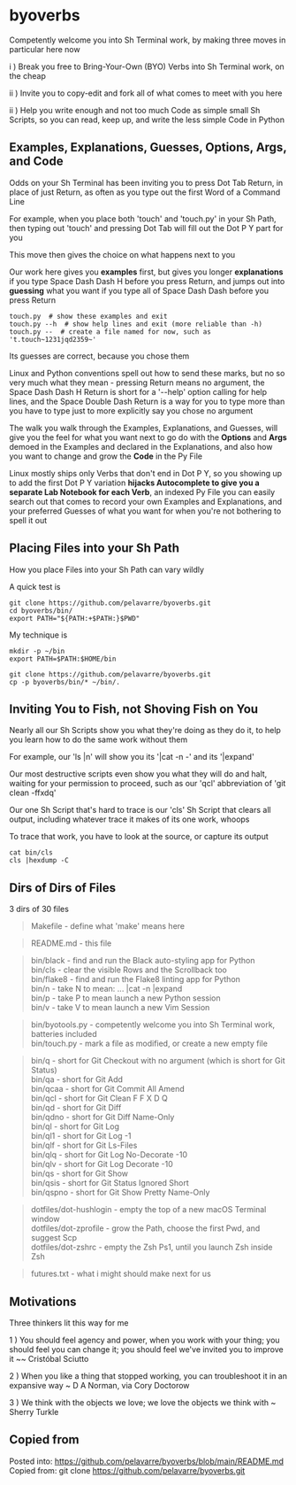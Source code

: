 # byoverbs
Competently welcome you into Sh Terminal work,
  by making three moves in particular here now

i ) Break you free to Bring-Your-Own (BYO) Verbs into Sh Terminal work, on the cheap

ii ) Invite you to copy-edit and fork all of what comes to meet with you here

ii ) Help you write enough and not too much Code as simple small Sh Scripts,
  so you can read, keep up, and write the less simple Code in Python

## Examples, Explanations, Guesses, Options, Args, and Code

Odds on your Sh Terminal has been inviting you to press Dot Tab Return,
  in place of just Return, as often as you type out the first Word of a Command Line

For example, when you place both 'touch' and 'touch.py' in your Sh Path,
  then typing out 'touch' and pressing Dot Tab will fill out the Dot P Y part for you

This move then gives the choice on what happens next to you

Our work here gives you **examples** first,
  but gives you longer **explanations**
    if you type Space Dash Dash H before you press Return, and
  jumps out into **guessing** what you want
    if you type all of Space Dash Dash before you press Return

    touch.py  # show these examples and exit
    touch.py --h  # show help lines and exit (more reliable than -h)
    touch.py --  # create a file named for now, such as 't.touch~1231jqd2359~'

Its guesses are correct, because you chose them

Linux and Python conventions spell out how to send these marks,
  but no so very much what they mean -
  pressing Return means no argument,
  the Space Dash Dash H Return is short
    for a '--help' option calling for help lines, and
  the Space Double Dash Return is a way for you to type more than you have to type
    just to more explicitly say you chose no argument

The walk you walk through the Examples, Explanations, and Guesses,
  will give you the feel for what you want next to go do
    with the **Options** and **Args**
      demoed in the Examples and declared in the Explanations,
and also how you want to change and grow the **Code** in the Py File

Linux mostly ships only Verbs that don't end in Dot P Y,
  so you showing up to add the first Dot P Y variation
    **hijacks Autocomplete to give you a separate Lab Notebook for each Verb**,
      an indexed Py File you can easily search out that comes to record
  your own Examples and Explanations, and
  your preferred Guesses of what you want for when you're not bothering to spell it out

## Placing Files into your Sh Path

How you place Files into your Sh Path can vary wildly

A quick test is

    git clone https://github.com/pelavarre/byoverbs.git
    cd byoverbs/bin/
    export PATH="${PATH:+$PATH:}$PWD"

My technique is

    mkdir -p ~/bin
    export PATH=$PATH:$HOME/bin

    git clone https://github.com/pelavarre/byoverbs.git
    cp -p byoverbs/bin/* ~/bin/.

## Inviting You to Fish, not Shoving Fish on You

Nearly all our Sh Scripts show you what they're doing as they do it,
  to help you learn how to do the same work without them

For example, our 'ls |n' will show you its '|cat -n -' and its '|expand'

Our most destructive scripts even show you what they will do and halt,
  waiting for your permission to proceed,
    such as our 'qcl' abbreviation of 'git clean -ffxdq'

Our one Sh Script that's hard to trace is our 'cls' Sh Script that clears all output,
  including whatever trace it makes of its one work, whoops

To trace that work, you have to look at the source, or capture its output

    cat bin/cls
    cls |hexdump -C

## Dirs of Dirs of Files

3 dirs of 30 files

> Makefile - define what 'make' means here

> README.md - this file

> bin/black - find and run the Black auto-styling app for Python
<br> bin/cls - clear the visible Rows and the Scrollback too
<br> bin/flake8 - find and run the Flake8 linting app for Python
<br> bin/n - take N to mean:  ... |cat -n |expand
<br> bin/p - take P to mean launch a new Python session
<br> bin/v - take V to mean launch a new Vim Session

> bin/byotools.py - competently welcome you into Sh Terminal work, batteries included
<br> bin/touch.py - mark a file as modified, or create a new empty file

> bin/q - short for Git Checkout with no argument (which is short for Git Status)
<br> bin/qa - short for Git Add
<br> bin/qcaa - short for Git Commit All Amend
<br> bin/qcl - short for Git Clean F F X D Q
<br> bin/qd - short for Git Diff
<br> bin/qdno - short for Git Diff Name-Only
<br> bin/ql - short for Git Log
<br> bin/ql1 - short for Git Log -1
<br> bin/qlf - short for Git Ls-Files
<br> bin/qlq - short for Git Log No-Decorate -10
<br> bin/qlv - short for Git Log Decorate -10
<br> bin/qs - short for Git Show
<br> bin/qsis - short for Git Status Ignored Short
<br> bin/qspno - short for Git Show Pretty Name-Only

> dotfiles/dot-hushlogin - empty the top of a new macOS Terminal window
<br> dotfiles/dot-zprofile - grow the Path, choose the first Pwd, and suggest Scp
<br> dotfiles/dot-zshrc - empty the Zsh Ps1, until you launch Zsh inside Zsh

> futures.txt - what i might should make next for us

## Motivations

Three thinkers lit this way for me

1 )
You should feel agency and power, when you work with your thing;
you should feel you can change it;
you should feel we've invited you to improve it
\~\~ Cristóbal Sciutto

2 )
When you like a thing that stopped working,
you can troubleshoot it in an expansive way
\~ D A Norman, via Cory Doctorow

3 )
We think with the objects we love; we love the objects we think with
\~ Sherry Turkle

## Copied from

Posted into:  https://github.com/pelavarre/byoverbs/blob/main/README.md
<br>
Copied from:  git clone https://github.com/pelavarre/byoverbs.git
